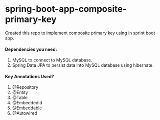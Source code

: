 # spring-boot-app-composite-primary-key
Created this repo to implement composite primary key using in sprint boot app.

#### Dependencies you need:
  1. MySQL to connect to MySQL database.
  2. Spring Data JPA to persist data into MySQL database using hibernate.
  
  
#### Key Annotations Used?
1. @Repository
2. @Entity
3. @Table
4. @EmbeddedId
5. @Embeddable
6. @Autowired

